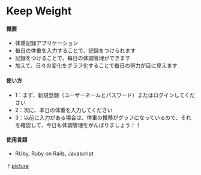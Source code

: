 # Keep Weight
#### 概要
* 体重記録アプリケーション
* 毎日の体重を入力することで、記録をつけられます
* 記録をつけることで、毎日の体調管理ができます
* 加えて、日々の変化をグラフ化することで毎日の努力が目に見えます

#### 使い方
* 1：まず、新規登録（ユーザーネームとパスワード）またはログインしてください
* 2：次に、本日の体重を入力してください
* 3：以前に入力がある場合は、体重の推移がグラフになっているので、それを確認して、今日も体調管理をがんばりましょう！！

#### 使用言語
* RUby, Ruby on Rails, Javascript

！[picture](/naoyaogino/keep_weight.png)